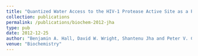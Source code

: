 ```yaml
---
title: "Quantized Water Access to the HIV-1 Protease Active Site as a Proposed Mechanism for Cooperative Mutations in Drug Affinity"
collection: publications
permalink: /publications/biochem-2012-jha
type: pub
date: 2012-12-25
author: "Benjamin A. Hall, David W. Wright, Shantenu Jha and Peter V. Coveney"
venue: "Biochemistry"
---
```

